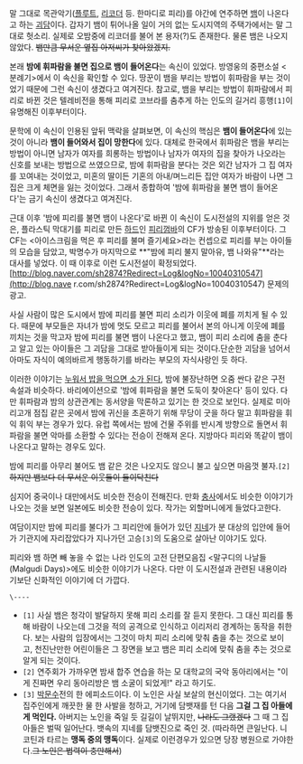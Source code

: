 말 그대로 목관악기([플루트](%ED%94%8C%EB%A3%A8%ED%8A%B8.md),
[리코더](%EB%A6%AC%EC%BD%94%EB%8D%94.md) 등. 한마디로 피리)를 야간에 연주하면
[뱀](%EB%B1%80.md)이 나온다고 하는 [괴담](%EA%B4%B4%EB%8B%B4.md)이다. 갑자기 뱀이 튀어나올 일이
거의 없는 도시지역의 주택가에서는 말 그대로 헛소리. 실제로 오밤중에 리코더를 불어 본 용자(?)도 존재한다. 물론 뱀은 나오지 않았다.
<del>뱀만큼 무서운 옆집 아저씨가 찾아왔겠지.</del>

본래 **밤에 휘파람을 불면 집으로 뱀이 들어온다**는 속신이 있었다. 방영웅의 중편소설 <분례기>에서 이 속신을 확인할 수 있다. 땅꾼이
뱀을 부리는 방법이 휘파람을 부는 것이었기 때문에 그런 속신이 생겼다고 여겨진다. 참고로, 뱀을 부리는 방법이 휘파람에서 피리로 바뀐 것은
텔레비전을 통해 피리로 코브라를 춤추게 하는 인도의 길거리 흥행`[1]`이 유명해진 이후부터이다.

문학에 이 속신이 인용된 앞뒤 맥락을 살펴보면, 이 속신의 핵심은 **뱀이 들어온다**에 있는 것이 아니라 **뱀이 들어와서 집이
망한다**에 있다. 대체로 한국에서 휘파람은 뱀을 부리는 방법이 아니면 남자가 여자를 희롱하는 방법이나 남자가 여자의 집을 찾아가 나오라는
신호를 보내는 방법으로 쓰였으므로, 밤에 휘파람을 분다는 것은 외간 남자가 그 집 여자를 꼬여내는 것이었고, 미혼의 딸이든 기혼의
아내/며느리든 집안 여자가 바람이 나면 그 집은 크게 체면을 잃는 것이었다. 그래서 종합하여 '밤에 휘파람을 불면 뱀이 들어온다'는 금기
속신이 생겼다고 여겨진다.

근대 이후 '밤에 피리를 불면 뱀이 나온다'로 바뀐 이 속신이 도시전설의 지위를 얻은 것은, 플라스틱 막대기를 피리로 만든
[하드](%ED%95%98%EB%93%9C.md)인
[피리껌바](%ED%94%BC%EB%A6%AC%EA%BB%8C%EB%B0%94.md)의 CF가 방송된 이후부터이다. 그 CF는
<아이스크림을 먹은 후 피리를 불며 즐기세요>라는 컨셉으로 피리를 부는 아이들의 모습을 담았고, 박명수가 마지막으로 **"밤에 피리 불지
말아유, 뱀 나와유"**라는 대사를 넣었다. 이 때 이후로 이런 도시전설이 확정되었다.  
[http://blog.naver.com/sh2874?Redirect=Log&logNo=10040310547](http://blog.nave
r.com/sh2874?Redirect=Log&logNo=10040310547) 문제의 광고.

사실 사람이 많은 도시에서 밤에 피리를 불면 피리 소리가 이웃에 폐를 끼치게 될 수 있다. 때문에 부모들은 자녀가 밤에 멋도 모르고 피리를
불어서 본의 아니게 이웃에 폐를 끼치는 것을 막고자 밤에 피리를 불면 뱀이 나온다고 했고, 뱀이 피리 소리에 춤을 춘다고 알고 있는 아이들은
그 괴담을 그대로 받아들이게 되는 것이다.단순한 괴담을 넘어서 아마도 자식이 예의바르게 행동하기를 바라는 부모의 자식사랑인 듯 하다.

이러한 이야기는 [누워서 밥을 먹으면 소가 된다](%EB%88%84%EC%9B%8C%EC%84%9C%20%EB%B0%A5%EC%9D%84%20%EB%A8%B9%EC%9C%BC%EB%A9%B4%20%EC%86%8C%EA%B0%80%20%EB%90%9C%EB%8B%A4.md),
밤에 불장난하면 오줌 싼다 같은 구전 속설과 비슷하다. 바리에이션으로 '밤에 휘파람을 불면 도둑이 찾아온다' 등이 있다. 다만 휘파람과 밤의
상관관계는 동서양을 막론하고 있기는 한 것으로 보인다. 실제로 미아리고개 점집 같은 곳에서 밤에 귀신을 초혼하기 위해 무당이 굿을 하다 말고
휘파람을 휘익 휘익 부는 경우가 있다. 유럽 쪽에서는 밤에 건물 주위를 반시계 방향으로 돌면서 휘파람을 불면 악마를 소환할 수 있다는 전승이
전해져 온다. 지방마다 피리와 똑같이 뱀이 나온다고 말하는 경우도 있다.

밤에 피리를 아무리 불어도 뱀 같은 것은 나오지도 않으니 불고 싶으면 마음껏 불자.`[2]` <del>하지만 뱀보다 더 무서운 이웃들이
들이닥친다</del>

심지어 중국이나 대만에서도 비슷한 전승이 전해진다. 만화 [충사](%EC%B6%A9%EC%82%AC.md)에서도 비슷한 이야기가 나오는
것을 보면 일본에도 비슷한 전승이 있다. 작가는 외할머니에게 들었다고한다.

여담이지만 밤에 피리를 불다가 그 피리안에 들어가 있던 [지네](%EC%A7%80%EB%84%A4.md)가 분 대상의 입안에 들어가
기관지에 자리잡았다가 지나가던 고승`[3]`의 도움으로 살아난 이야기도 있다.

피리와 뱀 하면 빼 놓을 수 없는 나라 인도의 고전 단편모음집 <말구디의 나날들(Malgudi Days)>에도 비슷한 이야기가 나온다. 다만
이 도시전설과 관련된 내용이라기보단 신화적인 이야기에 더 가깝다.

`\----`

  * `[1]` 사실 뱀은 청각이 발달하지 못해 피리 소리를 잘 듣지 못한다. 그 대신 피리를 통해 바람이 나오는데 그것을 적의 공격으로 인식하고 이리저리 경계하는 동작을 취한다. 보는 사람의 입장에서는 그것이 마치 피리 소리에 맞춰 춤을 추는 것으로 보이고, 천진난만한 어린이들은 그 장면을 보고 뱀은 피리 소리에 맞춰 춤을 추는 것으로 알게 되는 것이다.
  * `[2]` 연주회가 가까우면 밤새 합주 연습을 하는 모 대학교의 국악 동아리에서는 "이게 진짜면 우리 동아리방은 뱀 소굴이 되었게!" 라고 하기도.
  * `[3]` [박문수](%EB%B0%95%EB%AC%B8%EC%88%98.md)전의 한 에피소드이다. 이 노인은 사실 보살의 현신이었다. 그는 여기서 집주인에게 깨끗한 물 한 사발을 청하고, 거기에 담뱃재를 턴 다음 **그걸 그 집 아들에게 먹인다.** 아버지는 노인을 죽일 듯 길길이 날뛰지만, <del>나라도 그랬겠다</del> 그 때 그 집 아들은 벌떡 일어난다. 뱃속의 지네를 담뱃진으로 죽인 것. (따라하면 큰일난다. 니코틴과 타르는 **맹독 중의 맹독**이다. 실제로 이런경우가 있으면 당장 병원으로 가야한다.<del>그 노인은 법력이 충만해서</del>)

